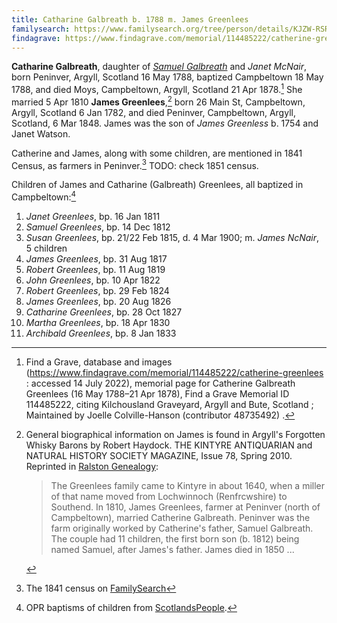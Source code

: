 ```yaml
---
title: Catharine Galbreath b. 1788 m. James Greenlees
familysearch: https://www.familysearch.org/tree/person/details/KJZW-RSR
findagrave: https://www.findagrave.com/memorial/114485222/catherine-greenlees
---
```

**Catharine Galbreath**, daughter of [*Samuel Galbreath*](galbreath-samuel-1736.md) and *Janet McNair*, born Peninver, Argyll, Scotland 16 May 1788, baptized Campbeltown 18 May 1788, and died Moys, Campbeltown, Argyll, Scotland 21 Apr 1878.[^burial] She married 5 Apr 1810 **James Greenlees**,[^james] born 26 Main St, Campbeltown, Argyll, Scotland 6 Jan 1782, and died Peninver, Campbeltown, Argyll, Scotland, 6 Mar 1848.  James was the son of *James Greenless* b. 1754 and Janet Watson.

Catherine and James, along with some children, are mentioned in 1841 Census, as farmers in Peninver.[^1841]  TODO: check 1851 census.


Children of James and Catharine (Galbreath) Greenlees, all baptized in Campbeltown:[^children]

1. *Janet Greenlees*, bp. 16 Jan 1811
1. *Samuel Greenlees*, bp. 14 Dec 1812
2. *Susan Greenlees*, bp. 21/22 Feb 1815, d. 4 Mar 1900; m. *James NcNair*, 5 children
3. *James Greenlees*, bp. 31 Aug 1817
4. *Robert Greenlees*, bp. 11 Aug 1819
5. *John Greenlees*, bp. 10 Apr 1822
6. *Robert Greenlees*, bp. 29 Feb 1824
7. *James Greenlees*, bp. 20 Aug 1826
8. *Catharine Greenlees*, bp. 28 Oct 1827
9. *Martha Greenlees*, bp. 18 Apr 1830
10. *Archibald Greenlees*, bp. 8 Jan 1833

[^birth]: OPR Campbeltown, baptism of [Catharine Galbreath](/sources/opr-campbeltown-births.md#1788-05-18-catharine-galbreath)

[^james]:
    General biographical information on James is found in Argyll's Forgotten Whisky Barons
    by Robert Haydock. THE KINTYRE ANTIQUARIAN and NATURAL HISTORY SOCIETY MAGAZINE, Issue 78, Spring 2010.
    Reprinted in [Ralston Genealogy](http://www.ralstongenealogy.com/number67kintmag.htm#whisky):
    
    > The Greenlees family came to Kintyre in about 1640,
    > when a miller of that name moved from Lochwinnoch 
    > (Renfrcwshire) to Southend. In 1810, James Greenlees,
    > farmer at Peninver (north of Campbeltown),
    > married Catherine Galbreath. Peninver was the farm 
    > originally worked by Catherine's father, Samuel Galbreath.
    > The couple had 11 children, the first born son (b. 1812)
    > being named Samuel, after James's father. 
    > James died in 1850 ... 

[^children]: OPR baptisms of children from [ScotlandsPeople](https://www.scotlandspeople.gov.uk/record-results?search_type=people&event=%28B%20OR%20C%20OR%20S%29&record_type%5B0%5D=opr_births&church_type=Old%20Parish%20Registers&dl_cat=church&dl_rec=church-births-baptisms&surname=greenlees&surname_so=exact&forename_so=starts&from_year=1811&to_year=1833&parent_names=greenlees&parent_names_so=exact&parent_name_two=galbreath&parent_name_two_so=exact&county=ARGYLL&record=Church%20of%20Scotland%20%28old%20parish%20registers%29%20Roman%20Catholic%20Church%20Other%20churches&rd_real_name%5B0%5D=CAMPBELTOWN%20%28LANDWARD%29%20OR%20CAMPBELTOWN%20%28BURGH%29%20OR%20CAMPBELTOWN&rd_display_name%5B0%5D=CAMPBELTOWN%20%28LANDWARD%29%7CCAMPBELTOWN%20%28BURGH%29%7CCAMPBELTOWN_CAMPBELTOWN&rd_label%5B0%5D=CAMPBELTOWN&rd_name%5B0%5D=CAMPBELTOWN%20%2ALANDWARD%2A%20OR%20CAMPBELTOWN%20%2ABURGH%2A%20OR%20CAMPBELTOWN&sort=asc&order=Date&field=year).

[^1841]: The 1841 census on [FamilySearch](https://www.familysearch.org/ark:/61903/1:1:VYC5-T42)

[^burial]: Find a Grave, database and images (https://www.findagrave.com/memorial/114485222/catherine-greenlees : accessed 14 July 2022), memorial page for Catherine Galbreath Greenlees (16 May 1788–21 Apr 1878), Find a Grave Memorial ID 114485222, citing Kilchousland Graveyard, Argyll and Bute, Scotland ; Maintained by Joelle Colville-Hanson (contributor 48735492) .

